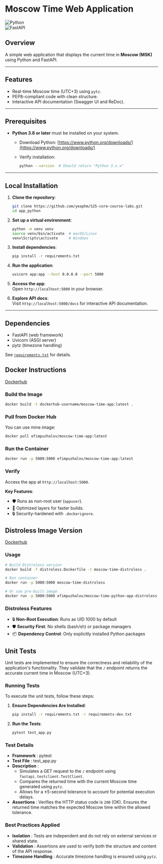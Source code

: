 # Moscow Time Web Application

![Python](https://img.shields.io/badge/Python-3.8%2B-blue)  
![FastAPI](https://img.shields.io/badge/Framework-FastAPI-green)  

## Overview

A simple web application that displays the current time in **Moscow (MSK)** using Python and FastAPI.  

---

## Features  

- Real-time Moscow time (UTC+3) using `pytz`.  
- PEP8-compliant code with clean structure.  
- Interactive API documentation (Swagger UI and ReDoc).  

---

## Prerequisites  

- **Python 3.8 or later** must be installed on your system.  
  - Download Python: [https://www.python.org/downloads/](https://www.python.org/downloads/)  
  - Verify installation:  

    ```bash
    python --version  # Should return "Python 3.x.x"
    ```

---

## Local Installation  

1. **Clone the repository**:  

   ```bash
   git clone https://github.com/yeaphm/S25-core-course-labs.git
   cd app_python
   ```

2. **Set up a virtual environment**:  

   ```bash
   python -m venv venv
   source venv/bin/activate  # macOS/Linux
   venv\Scripts\activate     # Windows
   ```

3. **Install dependencies**:  

   ```bash
   pip install -r requirements.txt
   ```

4. **Run the application**:  

   ```bash
   uvicorn app:app --host 0.0.0.0 --port 5000
   ```

5. **Access the app**:  
   Open `http://localhost:5000` in your browser.  

6. **Explore API docs**:  
   Visit `http://localhost:5000/docs` for interactive API documentation.  

---

## Dependencies  

- FastAPI (web framework)  
- Uvicorn (ASGI server)  
- pytz (timezone handling)  

See [`requirements.txt`](./requirements.txt) for details.

## Docker Instructions

[Dockerhub](https://hub.docker.com/r/efimpuzhalov/moscow-time-python-app)

### Build the Image

```bash
docker build -t dockerhub-username/moscow-time-app:latest .
```

### Pull from Docker Hub

You can use mine image:

```bash
docker pull efimpuzhalov/moscow-time-app:latest
```

### Run the Container

```bash
docker run -p 5000:5000 efimpuzhalov/moscow-time-app:latest
```

### Verify

Access the app at `http://localhost:5000`.

**Key Features**:  

- 🛡️ Runs as non-root user (`appuser`).  
- 🐳 Optimized layers for faster builds.  
- 🔒 Security-hardened with `.dockerignore`.

## Distroless Image Version

[Dockerhub](https://hub.docker.com/r/efimpuzhalov/moscow-time-python-app-distroless)

### Usage

```bash
# Build Distroless version
docker build -f distroless.Dockerfile -t moscow-time-distroless .

# Run container
docker run -p 5000:5000 moscow-time-distroless

# Or use pre-built image
docker run -p 5000:5000 efimpuzhalov/moscow-time-python-app-distroless:latest
```

### Distroless Features

- 🔒 **Non-Root Execution**: Runs as UID 1000 by default
- 🛡️ **Security First**: No shells (bash/sh) or package managers
- 📦 **Dependency Control**: Only explicitly installed Python packages

## Unit Tests

Unit tests are implemented to ensure the correctness and reliability of the application's functionality. They validate that the `/` endpoint returns the accurate current time in Moscow (UTC+3).

### Running Tests

To execute the unit tests, follow these steps:

1. **Ensure Dependencies Are Installed**:

   ```bash
   pip install -r requirements.txt -r requirements-dev.txt
   ```

2. **Run the Tests**:

   ```bash
   pytest test_app.py
   ```

### Test Details

- **Framework** : pytest
- **Test File** : test_app.py
- **Description** :
  - Simulates a GET request to the `/` endpoint using `fastapi.testclient.TestClient`.
  - Compares the returned time with the current Moscow time generated using `pytz`.
  - Allows for a ±5-second tolerance to account for potential execution delays.
- **Assertions** :
   Verifies the HTTP status code is `200` (OK).
   Ensures the returned time matches the expected Moscow time within the allowed tolerance.

### Best Practices Applied

- **Isolation** : Tests are independent and do not rely on external services or shared state.
- **Validation** : Assertions are used to verify both the structure and content of the API response.
- **Timezone Handling** : Accurate timezone handling is ensured using `pytz`.
